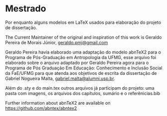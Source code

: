 # Mestrado
Por enquanto alguns modelos em LaTeX usados para elaboração do projeto de dissertação.

The Current Maintainer of the original and inspiration of this work is Geraldo Pereira de Morais Júnior, geraldo.pmj@gmail.com

Geraldo Pereira havia elaborado uma adaptação do modelo abnTeX2 para o Programa de Pós-Graduação em Antropologia da UFMG, esse arquivo foi elaborado sobre o arquivo adaptado por Geraldo Pereira agora para o Programa de Pós Graduação Em Educação: Conhecimento e Inclusão Social da FaE/UFMG para que atenda aos objetivos de escrita da dissertação de Gabriel Nogueira Malta, gabriel.malta@alumni.usp.br.

Além do .sty e do main.tex outros arquivos já participam do projeto: uma pasta com imagens, os arquivos dos capítulos, sumário e o referênicias.bib

Further information about abnTeX2 are available on https://github.com/abntex/abntex2

